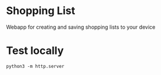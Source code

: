 # Shopping List
Webapp for creating and saving shopping lists to your device


# Test locally
```
python3 -m http.server
```
